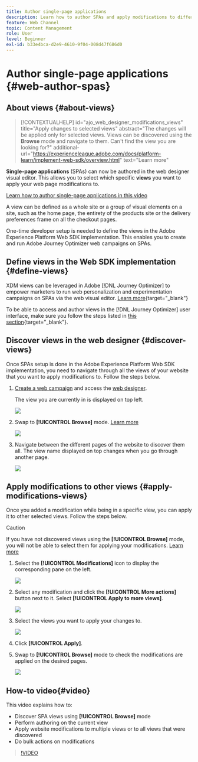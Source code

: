 ```yaml
---
title: Author single-page applications
description: Learn how to author SPAs and apply modifications to different views in Journey Optimizer
feature: Web Channel
topic: Content Management
role: User
level: Beginner
exl-id: b33e4bca-d2e9-4610-9f04-008d47f686d0
---
```

# Author single-page applications {#web-author-spas}

## About views {#about-views}

>[!CONTEXTUALHELP]
>id="ajo_web_designer_modifications_views"
>title="Apply changes to selected views"
>abstract="The changes will be applied only for selected views. Views can be discovered using the **Browse** mode and navigate to them. Can't find the view you are looking for?"
>additional-url="https://experienceleague.adobe.com/docs/platform-learn/implement-web-sdk/overview.html" text="Learn more"

**Single-page applications** (SPAs) can now be authored in the web designer visual editor. This allows you to select which specific **views** you want to apply your web page modifications to.

[Learn how to author single-page applications in this video](#video)

A view can be defined as a whole site or a group of visual elements on a site, such as the home page, the entirety of the products site or the delivery preferences frame on all the checkout pages.

One-time developer setup is needed to define the views in the Adobe Experience Platform Web SDK implementation. This enables you to create and run Adobe Journey Optimizer web campaigns on SPAs.

## Define views in the Web SDK implementation {#define-views}

XDM views can be leveraged in Adobe [!DNL Journey Optimizer] to empower marketers to run web personalization and experimentation campaigns on SPAs via the web visual editor. [Learn more](https://experienceleague.adobe.com/docs/experience-platform/edge/personalization/ajo/web-spa-implementation.html){target="_blank"}

To be able to access and author views in the [!DNL Journey Optimizer] user interface, make sure you follow the steps listed in [this section](https://experienceleague.adobe.com/docs/experience-platform/edge/personalization/ajo/web-spa-implementation.html#implement-xdm-views){target="_blank"}.

## Discover views in the web designer {#discover-views}

Once SPAs setup is done in the Adobe Experience Platform Web SDK implementation, you need to navigate through all the views of your website that you want to apply modifications to. Follow the steps below.

1. [Create a web campaign](create-web.md) and access the [web designer](edit-web-content.md).

    The view you are currently in is displayed on top left.

    ![](assets/web-designer-view-home.png)

1. Swap to **[!UICONTROL Browse]** mode. [Learn more](../web/edit-web-content.md#browse-mode)

    ![](assets/web-designer-view-browse.png)

1. Navigate between the different pages of the website to discover them all. The view name displayed on top changes when you go through another page.

    ![](assets/web-designer-other-view.png)

## Apply modifications to other views {#apply-modifications-views}

Once you added a modification while being in a specific view, you can apply it to other selected views. Follow the steps below.

>[!CAUTION]
>
>If you have not discovered views using the **[!UICONTROL Browse]** mode, you will not be able to select them for applying your modifications. [Learn more](#discover-views)

1. Select the **[!UICONTROL Modifications]** icon to display the corresponding pane on the left.

    ![](assets/web-designer-view-modifications-pane.png)

1. Select any modification and click the **[!UICONTROL More actions]** button next to it. Select **[!UICONTROL Apply to more views]**.

    ![](assets/web-designer-modifications-more-actions.png)

1. Select the views you want to apply your changes to.

    ![](assets/web-designer-modifications-apply-to.png)

1. Click **[!UICONTROL Apply]**.

1. Swap to **[!UICONTROL Browse]** mode to check the modifications are applied on the desired pages.

    ![](assets/web-designer-modifications-applied-view.png)

## How-to video{#video}

This video explains how to:

* Discover SPA views using **[!UICONTROL Browse]** mode
* Perform authoring on the current view
* Apply website modifications to multiple views or to all views that were discovered
* Do bulk actions on modifications

>[!VIDEO](https://video.tv.adobe.com/v/3424536/?quality=12&learn=on)
